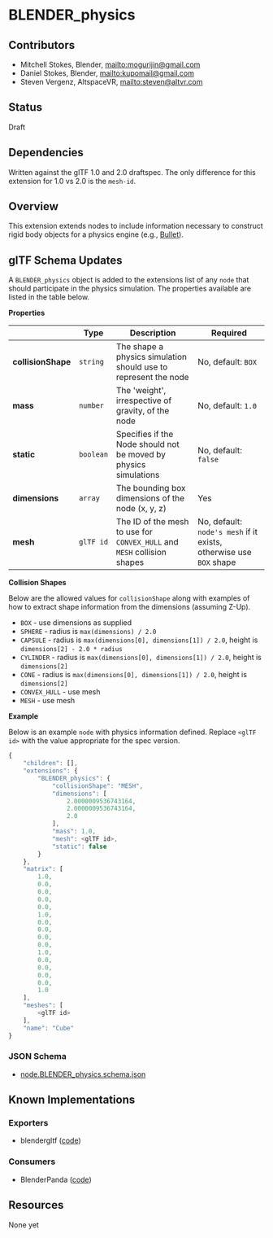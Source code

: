 # BLENDER\_physics

## Contributors

* Mitchell Stokes, Blender, <mailto:mogurijin@gmail.com>
* Daniel Stokes, Blender, <mailto:kupomail@gmail.com>
* Steven Vergenz, AltspaceVR, <mailto:steven@altvr.com>

## Status

Draft

## Dependencies

Written against the glTF 1.0 and 2.0 draftspec.
The only difference for this extension for 1.0 vs 2.0 is the `mesh-id`.

## Overview

This extension extends nodes to include information necessary to construct rigid body objects for a physics engine (e.g., [Bullet](https://bulletphysics.org/)).

## glTF Schema Updates

A `BLENDER_physics` object is added to the extensions list of any `node` that should participate in the physics simulation.
The properties available are listed in the table below.

**Properties**

|   |Type|Description|Required|
|---|----|-----------|--------|
|**collisionShape**|`string`|The shape a physics simulation should use to represent the node|No, default: `BOX`|
|**mass**|`number`|The 'weight', irrespective of gravity, of the node|No, default: `1.0`|
|**static**|`boolean`|Specifies if the Node should not be moved by physics simulations|No, default: `false`|
|**dimensions**|`array`|The bounding box dimensions of the node (x, y, z)|Yes|
|**mesh**|`glTF id`|The ID of the mesh to use for `CONVEX_HULL` and `MESH` collision shapes|No, default: `node's mesh` if it exists, otherwise use `BOX` shape|

**Collision Shapes**

Below are the allowed values for `collisionShape` along with examples of how to extract shape information from the dimensions (assuming Z-Up).

* `BOX` - use dimensions as supplied
* `SPHERE` - radius is `max(dimensions) / 2.0`
* `CAPSULE` - radius is `max(dimensions[0], dimensions[1]) / 2.0`, height is `dimensions[2] - 2.0 * radius`
* `CYLINDER` - radius is `max(dimensions[0], dimensions[1]) / 2.0`, height is `dimensions[2]`
* `CONE` - radius is `max(dimensions[0], dimensions[1]) / 2.0`, height is `dimensions[2]`
* `CONVEX_HULL` - use mesh
* `MESH` - use mesh

**Example**

Below is an example `node` with physics information defined.
Replace `<glTF id>` with the value appropriate for the spec version.

```javascript
{
    "children": [],
    "extensions": {
        "BLENDER_physics": {
            "collisionShape": "MESH",
            "dimensions": [
                2.0000009536743164,
                2.0000009536743164,
                2.0
            ],
            "mass": 1.0,
            "mesh": <glTF id>,
            "static": false
        }
    },
    "matrix": [
        1.0,
        0.0,
        0.0,
        0.0,
        0.0,
        1.0,
        0.0,
        0.0,
        0.0,
        0.0,
        1.0,
        0.0,
        0.0,
        0.0,
        0.0,
        1.0
    ],
    "meshes": [
        <glTF id>
    ],
    "name": "Cube"
}
```


### JSON Schema

* [node.BLENDER_physics.schema.json](https://github.com/Kupoman/blendergltf/blob/master/extensions/BLENDER_physics/schema/node.BLENDER_physics.schema.json)

## Known Implementations

### Exporters

* blendergltf  ([code](https://github.com/Kupoman/blendergltf/blob/master/blendergltf.py))

### Consumers

* BlenderPanda ([code](https://github.com/Moguri/BlenderPanda/blob/master/converter.py))

## Resources

None yet
